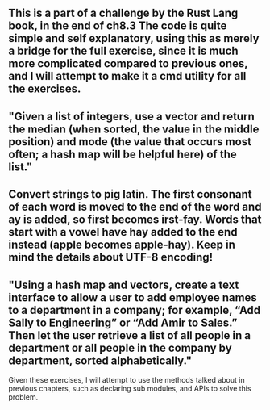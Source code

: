 This is a part of a challenge by the Rust Lang book, in the end of ch8.3
The code is quite simple and self explanatory, using this as merely a bridge for the full exercise, since it is much more complicated compared to previous ones,  and I will attempt to make it a cmd utility for all the exercises.
--
"Given a list of integers, use a vector and return the median (when sorted, the value in the middle position) and mode (the value that occurs most often; a hash map will be helpful here) of the list."
--
Convert strings to pig latin. The first consonant of each word is moved to the end of the word and ay is added, so first becomes irst-fay. Words that start with a vowel have hay added to the end instead (apple becomes apple-hay). Keep in mind the details about UTF-8 encoding!
--
"Using a hash map and vectors, create a text interface to allow a user to add employee names to a department in a company; for example, “Add Sally to Engineering” or “Add Amir to Sales.” Then let the user retrieve a list of all people in a department or all people in the company by department, sorted alphabetically."
--
Given these exercises, I will attempt to use the methods talked about in previous chapters, such as declaring sub modules, and APIs to solve this problem. 